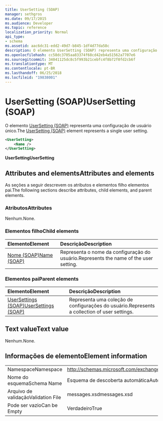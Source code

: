```yaml
---
title: UserSetting (SOAP)
manager: sethgros
ms.date: 09/17/2015
ms.audience: Developer
ms.topic: reference
localization_priority: Normal
api_type:
- schema
ms.assetid: aac6dc31-edd2-49d7-b845-1df4d77da58c
description: O elemento UserSetting (SOAP) representa uma configuração de usuário único.
ms.openlocfilehash: cc58dc3705aa83374f68cd42eb4a51562a7707e6
ms.sourcegitcommit: 34041125dc8c5f993b21cebfc4f8b72f0fd2cb6f
ms.translationtype: MT
ms.contentlocale: pt-BR
ms.lasthandoff: 06/25/2018
ms.locfileid: "19838001"
---
```

# <a name="usersetting-soap"></a><span data-ttu-id="31a21-103">UserSetting (SOAP)</span><span class="sxs-lookup"><span data-stu-id="31a21-103">UserSetting (SOAP)</span></span>

<span data-ttu-id="31a21-104">O elemento [UserSetting (SOAP)](usersetting-soap.md) representa uma configuração de usuário único.</span><span class="sxs-lookup"><span data-stu-id="31a21-104">The [UserSetting (SOAP)](usersetting-soap.md) element represents a single user setting.</span></span> 
  
```XML
<UserSetting>
    <Name />
</UserSetting>
```

 <span data-ttu-id="31a21-105">**UserSetting**</span><span class="sxs-lookup"><span data-stu-id="31a21-105">**UserSetting**</span></span>
## <a name="attributes-and-elements"></a><span data-ttu-id="31a21-106">Attributes and elements</span><span class="sxs-lookup"><span data-stu-id="31a21-106">Attributes and elements</span></span>

<span data-ttu-id="31a21-107">As seções a seguir descrevem os atributos e elementos filho elementos pai.</span><span class="sxs-lookup"><span data-stu-id="31a21-107">The following sections describe attributes, child elements, and parent elements.</span></span>
  
### <a name="attributes"></a><span data-ttu-id="31a21-108">Atributos</span><span class="sxs-lookup"><span data-stu-id="31a21-108">Attributes</span></span>

<span data-ttu-id="31a21-109">Nenhum.</span><span class="sxs-lookup"><span data-stu-id="31a21-109">None.</span></span>
  
### <a name="child-elements"></a><span data-ttu-id="31a21-110">Elementos filho</span><span class="sxs-lookup"><span data-stu-id="31a21-110">Child elements</span></span>

|<span data-ttu-id="31a21-111">**Elemento**</span><span class="sxs-lookup"><span data-stu-id="31a21-111">**Element**</span></span>|<span data-ttu-id="31a21-112">**Descrição**</span><span class="sxs-lookup"><span data-stu-id="31a21-112">**Description**</span></span>|
|:-----|:-----|
|[<span data-ttu-id="31a21-113">Nome (SOAP)</span><span class="sxs-lookup"><span data-stu-id="31a21-113">Name (SOAP)</span></span>](name-soap.md) <br/> |<span data-ttu-id="31a21-114">Representa o nome da configuração do usuário.</span><span class="sxs-lookup"><span data-stu-id="31a21-114">Represents the name of the user setting.</span></span>  <br/> |
   
### <a name="parent-elements"></a><span data-ttu-id="31a21-115">Elementos pai</span><span class="sxs-lookup"><span data-stu-id="31a21-115">Parent elements</span></span>

|<span data-ttu-id="31a21-116">**Elemento**</span><span class="sxs-lookup"><span data-stu-id="31a21-116">**Element**</span></span>|<span data-ttu-id="31a21-117">**Descrição**</span><span class="sxs-lookup"><span data-stu-id="31a21-117">**Description**</span></span>|
|:-----|:-----|
|[<span data-ttu-id="31a21-118">UserSettings (SOAP)</span><span class="sxs-lookup"><span data-stu-id="31a21-118">UserSettings (SOAP)</span></span>](usersettings-soap.md) <br/> |<span data-ttu-id="31a21-119">Representa uma coleção de configurações do usuário.</span><span class="sxs-lookup"><span data-stu-id="31a21-119">Represents a collection of user settings.</span></span>  <br/> |
   
## <a name="text-value"></a><span data-ttu-id="31a21-120">Text value</span><span class="sxs-lookup"><span data-stu-id="31a21-120">Text value</span></span>

<span data-ttu-id="31a21-121">Nenhum.</span><span class="sxs-lookup"><span data-stu-id="31a21-121">None.</span></span>
  
## <a name="element-information"></a><span data-ttu-id="31a21-122">Informações de elemento</span><span class="sxs-lookup"><span data-stu-id="31a21-122">Element information</span></span>

|||
|:-----|:-----|
|<span data-ttu-id="31a21-123">Namespace</span><span class="sxs-lookup"><span data-stu-id="31a21-123">Namespace</span></span>  <br/> |http://schemas.microsoft.com/exchange/2010/Autodiscover  <br/> |
|<span data-ttu-id="31a21-124">Nome do esquema</span><span class="sxs-lookup"><span data-stu-id="31a21-124">Schema Name</span></span>  <br/> |<span data-ttu-id="31a21-125">Esquema de descoberta automática</span><span class="sxs-lookup"><span data-stu-id="31a21-125">Autodiscover schema</span></span>  <br/> |
|<span data-ttu-id="31a21-126">Arquivo de validação</span><span class="sxs-lookup"><span data-stu-id="31a21-126">Validation File</span></span>  <br/> |<span data-ttu-id="31a21-127">messages.xsd</span><span class="sxs-lookup"><span data-stu-id="31a21-127">messages.xsd</span></span>  <br/> |
|<span data-ttu-id="31a21-128">Pode ser vazio</span><span class="sxs-lookup"><span data-stu-id="31a21-128">Can be Empty</span></span>  <br/> |<span data-ttu-id="31a21-129">Verdadeiro</span><span class="sxs-lookup"><span data-stu-id="31a21-129">True</span></span>  <br/> |
   

